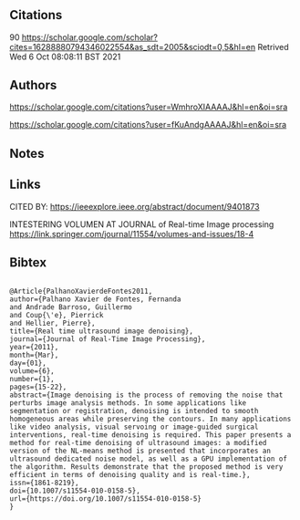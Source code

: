 # 
## Citations
90
https://scholar.google.com/scholar?cites=16288880794346022554&as_sdt=2005&sciodt=0,5&hl=en
Retrived 
Wed  6 Oct 08:08:11 BST 2021

## Authors 
https://scholar.google.com/citations?user=WmhroXIAAAAJ&hl=en&oi=sra

https://scholar.google.com/citations?user=fKuAndgAAAAJ&hl=en&oi=sra

## Notes

## Links 

CITED BY:
https://ieeexplore.ieee.org/abstract/document/9401873

INTESTERING VOLUMEN AT JOURNAL of Real-time Image processing
https://link.springer.com/journal/11554/volumes-and-issues/18-4



## Bibtex 

```

@Article{PalhanoXavierdeFontes2011,
author={Palhano Xavier de Fontes, Fernanda
and Andrade Barroso, Guillermo
and Coup{\'e}, Pierrick
and Hellier, Pierre},
title={Real time ultrasound image denoising},
journal={Journal of Real-Time Image Processing},
year={2011},
month={Mar},
day={01},
volume={6},
number={1},
pages={15-22},
abstract={Image denoising is the process of removing the noise that perturbs image analysis methods. In some applications like segmentation or registration, denoising is intended to smooth homogeneous areas while preserving the contours. In many applications like video analysis, visual servoing or image-guided surgical interventions, real-time denoising is required. This paper presents a method for real-time denoising of ultrasound images: a modified version of the NL-means method is presented that incorporates an ultrasound dedicated noise model, as well as a GPU implementation of the algorithm. Results demonstrate that the proposed method is very efficient in terms of denoising quality and is real-time.},
issn={1861-8219},
doi={10.1007/s11554-010-0158-5},
url={https://doi.org/10.1007/s11554-010-0158-5}
}


```

